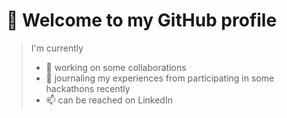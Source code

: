 # 👋 Welcome to my GitHub profile

> I'm currently
> - 👯 working on some collaborations
> - 📝 journaling my experiences from participating in some hackathons recently
> - 📫 can be reached on LinkedIn 
